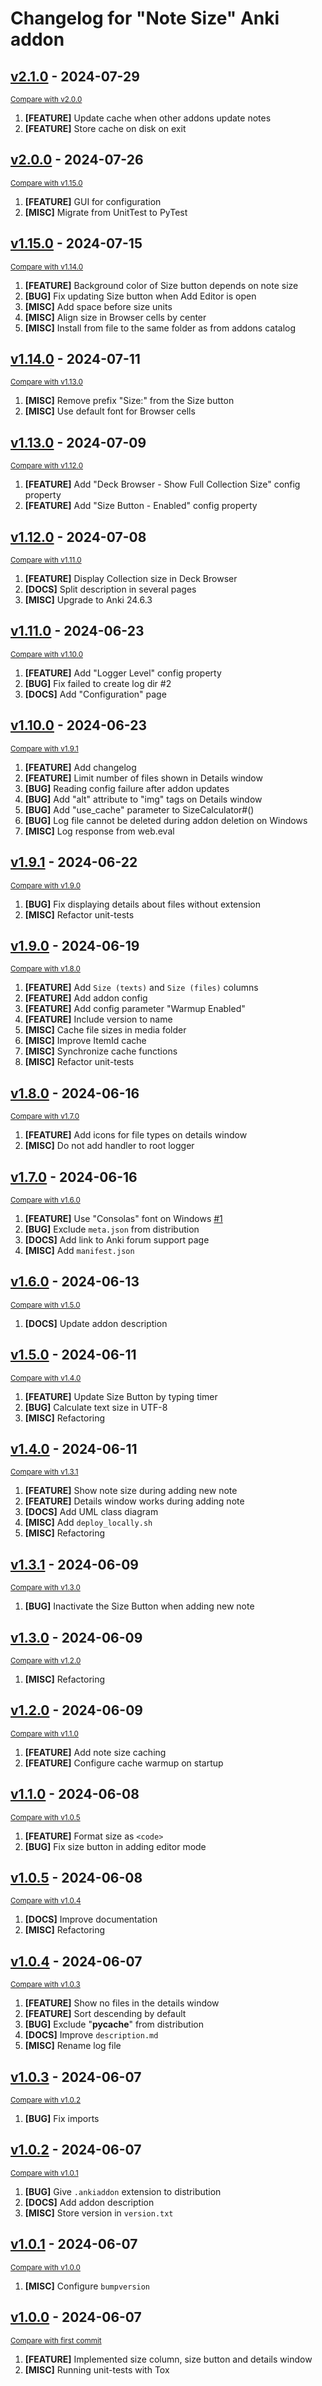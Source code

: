 # Changelog for "Note Size" Anki addon

## [v2.1.0](https://github.com/Aleks-Ya/note-size-anki-addon/releases/tag/v2.1.0) - 2024-07-29

<small>[Compare with v2.0.0](https://github.com/Aleks-Ya/note-size-anki-addon/compare/v2.0.0...v2.1.0)</small>

1. __[FEATURE]__ Update cache when other addons update notes
2. __[FEATURE]__ Store cache on disk on exit

## [v2.0.0](https://github.com/Aleks-Ya/note-size-anki-addon/releases/tag/v2.0.0) - 2024-07-26

<small>[Compare with v1.15.0](https://github.com/Aleks-Ya/note-size-anki-addon/compare/v1.15.0...v2.0.0)</small>

1. __[FEATURE]__ GUI for configuration
2. __[MISC]__ Migrate from UnitTest to PyTest

## [v1.15.0](https://github.com/Aleks-Ya/note-size-anki-addon/releases/tag/v1.15.0) - 2024-07-15

<small>[Compare with v1.14.0](https://github.com/Aleks-Ya/note-size-anki-addon/compare/v1.14.0...v1.15.0)</small>

1. __[FEATURE]__ Background color of Size button depends on note size
2. __[BUG]__ Fix updating Size button when Add Editor is open
3. __[MISC]__ Add space before size units
4. __[MISC]__ Align size in Browser cells by center
5. __[MISC]__ Install from file to the same folder as from addons catalog

## [v1.14.0](https://github.com/Aleks-Ya/note-size-anki-addon/releases/tag/v1.14.0) - 2024-07-11

<small>[Compare with v1.13.0](https://github.com/Aleks-Ya/note-size-anki-addon/compare/v1.13.0...v1.14.0)</small>

1. __[MISC]__ Remove prefix "Size:" from the Size button
2. __[MISC]__ Use default font for Browser cells

## [v1.13.0](https://github.com/Aleks-Ya/note-size-anki-addon/releases/tag/v1.13.0) - 2024-07-09

<small>[Compare with v1.12.0](https://github.com/Aleks-Ya/note-size-anki-addon/compare/v1.12.0...v1.13.0)</small>

1. __[FEATURE]__ Add "Deck Browser - Show Full Collection Size" config property
2. __[FEATURE]__ Add "Size Button - Enabled" config property

## [v1.12.0](https://github.com/Aleks-Ya/note-size-anki-addon/releases/tag/v1.12.0) - 2024-07-08

<small>[Compare with v1.11.0](https://github.com/Aleks-Ya/note-size-anki-addon/compare/v1.11.0...v1.12.0)</small>

1. __[FEATURE]__ Display Collection size in Deck Browser
2. __[DOCS]__ Split description in several pages
3. __[MISC]__ Upgrade to Anki 24.6.3

## [v1.11.0](https://github.com/Aleks-Ya/note-size-anki-addon/releases/tag/v1.11.0) - 2024-06-23

<small>[Compare with v1.10.0](https://github.com/Aleks-Ya/note-size-anki-addon/compare/v1.10.0...v1.11.0)</small>

1. __[FEATURE]__ Add "Logger Level" config property
2. __[BUG]__ Fix failed to create log dir #2
3. __[DOCS]__ Add "Configuration" page

## [v1.10.0](https://github.com/Aleks-Ya/note-size-anki-addon/releases/tag/v1.10.0) - 2024-06-23

<small>[Compare with v1.9.1](https://github.com/Aleks-Ya/note-size-anki-addon/compare/v1.9.1...v1.10.0)</small>

1. __[FEATURE]__ Add changelog
2. __[FEATURE]__ Limit number of files shown in Details window
3. __[BUG]__ Reading config failure after addon updates
4. __[BUG]__ Add "alt" attribute to "img" tags on Details window
5. __[BUG]__ Add "use_cache" parameter to SizeCalculator#()
6. __[BUG]__ Log file cannot be deleted during addon deletion on Windows
7. __[MISC]__ Log response from web.eval

## [v1.9.1](https://github.com/Aleks-Ya/note-size-anki-addon/releases/tag/v1.9.1) - 2024-06-22

<small>[Compare with v1.9.0](https://github.com/Aleks-Ya/note-size-anki-addon/compare/v1.9.0...v1.9.1)</small>

1. __[BUG]__ Fix displaying details about files without extension
2. __[MISC]__ Refactor unit-tests

## [v1.9.0](https://github.com/Aleks-Ya/note-size-anki-addon/releases/tag/v1.9.0) - 2024-06-19

<small>[Compare with v1.8.0](https://github.com/Aleks-Ya/note-size-anki-addon/compare/v1.8.0...v1.9.0)</small>

1. __[FEATURE]__ Add `Size (texts)` and `Size (files)` columns
2. __[FEATURE]__ Add addon config
3. __[FEATURE]__ Add config parameter "Warmup Enabled"
4. __[FEATURE]__ Include version to name
5. __[MISC]__ Cache file sizes in media folder
6. __[MISC]__ Improve ItemId cache
7. __[MISC]__ Synchronize cache functions
8. __[MISC]__ Refactor unit-tests

## [v1.8.0](https://github.com/Aleks-Ya/note-size-anki-addon/releases/tag/v1.8.0) - 2024-06-16

<small>[Compare with v1.7.0](https://github.com/Aleks-Ya/note-size-anki-addon/compare/v1.7.0...v1.8.0)</small>

1. __[FEATURE]__ Add icons for file types on details window
2. __[MISC]__ Do not add handler to root logger

## [v1.7.0](https://github.com/Aleks-Ya/note-size-anki-addon/releases/tag/v1.7.0) - 2024-06-16

<small>[Compare with v1.6.0](https://github.com/Aleks-Ya/note-size-anki-addon/compare/v1.6.0...v1.7.0)</small>

1. __[FEATURE]__ Use "Consolas" font on Windows [#1](https://github.com/Aleks-Ya/note-size-anki-addon/issues/1)
2. __[BUG]__ Exclude `meta.json` from distribution
3. __[DOCS]__ Add link to Anki forum support page
4. __[MISC]__ Add `manifest.json`

## [v1.6.0](https://github.com/Aleks-Ya/note-size-anki-addon/releases/tag/v1.6.0) - 2024-06-13

<small>[Compare with v1.5.0](https://github.com/Aleks-Ya/note-size-anki-addon/compare/v1.5.0...v1.6.0)</small>

1. __[DOCS]__ Update addon description

## [v1.5.0](https://github.com/Aleks-Ya/note-size-anki-addon/releases/tag/v1.5.0) - 2024-06-11

<small>[Compare with v1.4.0](https://github.com/Aleks-Ya/note-size-anki-addon/compare/v1.4.0...v1.5.0)</small>

1. __[FEATURE]__ Update Size Button by typing timer
2. __[BUG]__ Calculate text size in UTF-8
3. __[MISC]__ Refactoring

## [v1.4.0](https://github.com/Aleks-Ya/note-size-anki-addon/releases/tag/v1.4.0) - 2024-06-11

<small>[Compare with v1.3.1](https://github.com/Aleks-Ya/note-size-anki-addon/compare/v1.3.1...v1.4.0)</small>

1. __[FEATURE]__ Show note size during adding new note
2. __[FEATURE]__ Details window works during adding note
3. __[DOCS]__ Add UML class diagram
4. __[MISC]__ Add `deploy_locally.sh`
5. __[MISC]__ Refactoring

## [v1.3.1](https://github.com/Aleks-Ya/note-size-anki-addon/releases/tag/v1.3.1) - 2024-06-09

<small>[Compare with v1.3.0](https://github.com/Aleks-Ya/note-size-anki-addon/compare/v1.3.0...v1.3.1)</small>

1. __[BUG]__ Inactivate the Size Button when adding new note

## [v1.3.0](https://github.com/Aleks-Ya/note-size-anki-addon/releases/tag/v1.3.0) - 2024-06-09

<small>[Compare with v1.2.0](https://github.com/Aleks-Ya/note-size-anki-addon/compare/v1.2.0...v1.3.0)</small>

1. __[MISC]__ Refactoring

## [v1.2.0](https://github.com/Aleks-Ya/note-size-anki-addon/releases/tag/v1.2.0) - 2024-06-09

<small>[Compare with v1.1.0](https://github.com/Aleks-Ya/note-size-anki-addon/compare/v1.1.0...v1.2.0)</small>

1. __[FEATURE]__ Add note size caching
2. __[FEATURE]__ Configure cache warmup on startup

## [v1.1.0](https://github.com/Aleks-Ya/note-size-anki-addon/releases/tag/v1.1.0) - 2024-06-08

<small>[Compare with v1.0.5](https://github.com/Aleks-Ya/note-size-anki-addon/compare/v1.0.5...v1.1.0)</small>

1. __[FEATURE]__ Format size as `<code>`
2. __[BUG]__ Fix size button in adding editor mode

## [v1.0.5](https://github.com/Aleks-Ya/note-size-anki-addon/releases/tag/v1.0.5) - 2024-06-08

<small>[Compare with v1.0.4](https://github.com/Aleks-Ya/note-size-anki-addon/compare/v1.0.4...v1.0.5)</small>

1. __[DOCS]__ Improve documentation
2. __[MISC]__ Refactoring

## [v1.0.4](https://github.com/Aleks-Ya/note-size-anki-addon/releases/tag/v1.0.4) - 2024-06-07

<small>[Compare with v1.0.3](https://github.com/Aleks-Ya/note-size-anki-addon/compare/v1.0.3...v1.0.4)</small>

1. __[FEATURE]__ Show no files in the details window
2. __[FEATURE]__ Sort descending by default
3. __[BUG]__ Exclude "__pycache__" from distribution
4. __[DOCS]__ Improve `description.md`
5. __[MISC]__ Rename log file

## [v1.0.3](https://github.com/Aleks-Ya/note-size-anki-addon/releases/tag/v1.0.3) - 2024-06-07

<small>[Compare with v1.0.2](https://github.com/Aleks-Ya/note-size-anki-addon/compare/v1.0.2...v1.0.3)</small>

1. __[BUG]__ Fix imports

## [v1.0.2](https://github.com/Aleks-Ya/note-size-anki-addon/releases/tag/v1.0.2) - 2024-06-07

<small>[Compare with v1.0.1](https://github.com/Aleks-Ya/note-size-anki-addon/compare/v1.0.1...v1.0.2)</small>

1. __[BUG]__ Give `.ankiaddon` extension to distribution
2. __[DOCS]__ Add addon description
3. __[MISC]__ Store version in `version.txt`

## [v1.0.1](https://github.com/Aleks-Ya/note-size-anki-addon/releases/tag/v1.0.1) - 2024-06-07

<small>[Compare with v1.0.0](https://github.com/Aleks-Ya/note-size-anki-addon/compare/v1.0.0...v1.0.1)</small>

1. __[MISC]__ Configure `bumpversion`

## [v1.0.0](https://github.com/Aleks-Ya/note-size-anki-addon/releases/tag/v1.0.0) - 2024-06-07

<small>[Compare with first commit](https://github.com/Aleks-Ya/note-size-anki-addon/compare/f34ecd55addeb54de1714932d1c2c9c964dad6e2...v1.0.0)</small>

1. __[FEATURE]__ Implemented size column, size button and details window
2. __[MISC]__ Running unit-tests with Tox
